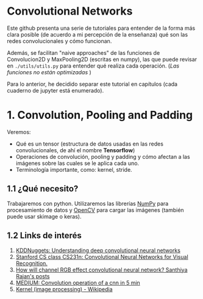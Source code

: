 # Convolutional Networks

Este github presenta una serie de tutoriales para entender de la forma más clara posible (de acuerdo a mi percepción de la enseñanza) qué son las redes convolucionales y cómo funcionan.

Además, se facilitan "naive approaches" de las funciones de Convolucion2D y MaxPooling2D (escritas en numpy), las que puede revisar en `./utils/utils.py` para entender qué realiza cada operación. (*Las funciones no están optimizadas* )

Para lo anterior, he decidido separar este tutorial en capítulos (cada cuaderno de jupyter está enumerado).

# 1. **Convolution, Pooling and Padding**
  
  Veremos:
  - Qué es un tensor (estructura de datos usadas en las redes convolucionales, de ahí el nombre **Tensorflow**)
  - Operaciones de convolución, pooling y padding y cómo afectan a las imágenes sobre las cuales se le aplica cada uno. 
  - Terminología importante, como: kernel, stride. 

## 1.1 ¿Qué necesito?
  Trabajaremos con python. Utilizaremos las librerías [NumPy](https://numpy.org/) para procesamiento de datos y [OpenCV](https://pypi.org/project/opencv-python/) para cargar las imágenes (también puede usar skimage o keras). 
  
## 1.2 Links de interés

1. [KDDNuggets: Understanding deep convolutional neural networks](https://www.kdnuggets.com/2017/11/understanding-deep-convolutional-neural-networks-tensorflow-keras.html)
2. [Stanford CS class CS231n: Convolutional Neural Networks for Visual Recognition. ](http://cs231n.github.io/convolutional-networks/)
3. [How will channel RGB effect convolutional neural network? Santhiya Rajan's posts](https://www.researchgate.net/post/How_will_channels_RGB_effect_convolutional_neural_network)
4. [MEDIUM: Convolution operation of a cnn in 5 min](https://medium.com/@sushruth.konapur/convolution-operation-of-a-cnn-in-5-min-91757955835d)
5. [Kernel (image processing) - Wikipedia](https://en.wikipedia.org/wiki/Kernel_(image_processing))
